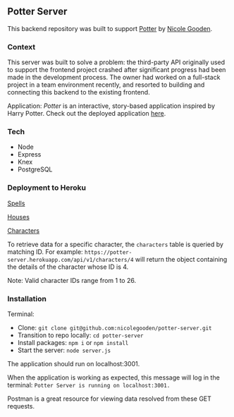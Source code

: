 ## Potter Server

This backend repository was built to support [Potter](https://github.com/nicolegooden/potter) by [Nicole Gooden](https://github.com/nicolegooden).

### Context

This server was built to solve a problem: the third-party API originally used to support the frontend project crashed after significant progress had been made in the development process.  The owner had worked on a full-stack project in a team environment recently, and resorted to building and connecting this backend to the existing frontend.

Application: *Potter* is an interactive, story-based application inspired by Harry Potter.  Check out the deployed application [here](https://nicolegooden.github.io/potter/).

### Tech

+ Node
+ Express
+ Knex
+ PostgreSQL

### Deployment to Heroku

[Spells](https://potter-server.herokuapp.com/api/v1/spells)

[Houses](https://potter-server.herokuapp.com/api/v1/houses)

[Characters](https://potter-server.herokuapp.com/api/v1/characters)

To retrieve data for a specific character, the `characters` table is queried by matching ID.
For example: `https://potter-server.herokuapp.com/api/v1/characters/4` will return the object containing the details of the character whose ID is 4.

Note: Valid character IDs range from 1 to 26.

### Installation

Terminal:

+ Clone: `git clone git@github.com:nicolegooden/potter-server.git`
+ Transition to repo locally: `cd potter-server`
+ Install packages: `npm i` or `npm install`
+ Start the server: `node server.js`

The application should run on localhost:3001.

When the application is working as expected, this message will log in the terminal:
`Potter Server is running on localhost:3001.`

Postman is a great resource for viewing data resolved from these GET requests.


